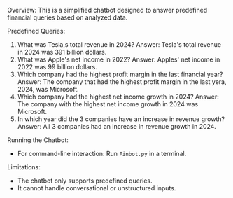 Overview:
This is a simplified chatbot designed to answer predefined financial queries based on analyzed data.

Predefined Queries:
1. What was Tesla,s total revenue in 2024? 
Answer: Tesla's total revenue in 2024 was 391 billion dollars.
2. What was Apple's net income in 2022? 
Answer: Apples' net income in 2022 was 99 billion dollars.
3. Which company had the highest profit margin in the last financial year? 
Answer: The company that had the highest profit margin in the last yera, 2024, was Microsoft.
4. Which company had the highest net income growth in 2024? 
Answer: The company with the highest net income growth in 2024 was Microsoft.
5. In which year did the 3 companies have an increase in revenue growth? 
Answer: All 3 companies had an increase in revenue growth in 2024.

Running the Chatbot:
- For command-line interaction: Run `Finbot.py` in a terminal.

Limitations:
- The chatbot only supports predefined queries.
- It cannot handle conversational or unstructured inputs.

